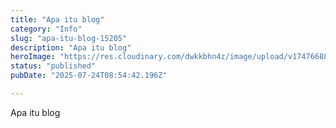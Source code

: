 ```yaml
---
title: "Apa itu blog"
category: "Info"
slug: "apa-itu-blog-15205"
description: "Apa itu blog"
heroImage: "https://res.cloudinary.com/dwkkbhn4z/image/upload/v1747668806/uploads/sr8mrnopyuc9cxnwpowg.png"
status: "published"
pubDate: "2025-07-24T08:54:42.196Z"

---
```


Apa itu blog